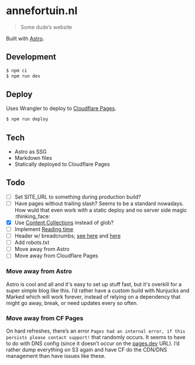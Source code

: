 # annefortuin.nl

> Some dude’s website

Built with [Astro](https://astro.build/).

## Development

```bash
$ npm ci
$ npm run dev
```

## Deploy

Uses Wrangler to deploy to [Cloudflare Pages](https://pages.cloudflare.com/).

```bash
$ npm run deploy
```

## Tech

-   Astro as SSG
-   Markdown files
-   Statically deployed to Cloudflare Pages

## Todo

-   [ ] Set SITE_URL to something during production build?
-   [ ] Have pages without trailing slash? Seems to be a standard nowadays. How wuld that even work with a static deploy and no server side magic :thinking_face:
-   [x] Use [Content Collections](https://docs.astro.build/en/guides/content-collections/) instead of glob?
-   [ ] Implement [Reading time](https://docs.astro.build/en/recipes/reading-time/)
-   [ ] Header w/ breadcrumbs; [see here](https://markboulton.co.uk/journal/an-anchor/) and [here](https://paulmillr.com/posts/eth-cryptography/)
-   [ ] Add robots.txt
-   [ ] Move away from Astro
-   [ ] Move away from Cloudflare Pages

### Move away from Astro

Astro is cool and all and it's easy to set up stuff fast, but it's overkill for a super simple blog like this. I’d rather have a custom build with Nunjucks and Marked which will work forever, instead of relying on a dependency that might go away, break, or need updates every so often.

### Move away from CF Pages

On hard refreshes, there’s an error `Pages had an internal error, if this persists please contact support!` that randomly occurs. It seems to have to do with DNS config (since it doesn’t occur on the [pages.dev](https://annefortuin-nl.pages.dev) URL). I’d rather dump everything on S3 again and have CF do the CDN/DNS management than have issues like these.
